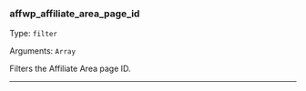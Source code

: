 ### affwp_affiliate_area_page_id

Type: `filter`

Arguments: `Array`

Filters the Affiliate Area page ID.

----

